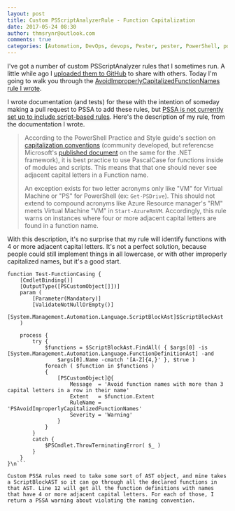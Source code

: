 ```yaml
---
layout: post
title: Custom PSScriptAnalyzerRule - Function Capitalization
date: 2017-05-24 08:30
author: thmsrynr@outlook.com
comments: true
categories: [Automation, DevOps, devops, Pester, pester, PowerShell, powershell, pssa, PSScriptAnalyzer, psscriptanalyzer, regex, regex]
---
```

I've got a number of custom PSScriptAnalyzer rules that I sometimes run. A little while ago I <a href="https://github.com/ThmsRynr/CustomPSSARules/" target="_blank">uploaded them to GitHub</a> to share with others. Today I'm going to walk you through the <a href="https://github.com/ThmsRynr/CustomPSSARules/blob/master/Casing/Rules/AvoidImproperlyCapitalizedFunctionNames.psm1" target="_blank">AvoidImproperlyCapitalizedFunctionNames rule I wrote</a>.

<!--more-->

I wrote documentation (and tests) for these with the intention of someday making a pull request to PSSA to add these rules, but <a href="https://github.com/PowerShell/PSScriptAnalyzer/issues/743" target="_blank">PSSA is not currently set up to include script-based rules</a>. Here's the description of my rule, from the documentation I wrote.

<blockquote>According to the PowerShell Practice and Style guide's section on <a href="https://github.com/PoshCode/PowerShellPracticeAndStyle/blob/master/Style%20Guide/Code%20Layout%20and%20Formatting.md#capitalization-conventions">capitalization conventions</a> (community developed, but referencse Microsoft's <a href="https://msdn.microsoft.com/en-us/library/ms229043?f=255&amp;MSPPError=-2147217396">published document</a> on the same for the .NET framework), it is best practice to use PascalCase for functions inside of modules and scripts. This means that that one should never see adjacent capital letters in a Function name.

An exception exists for two letter acronyms only like "VM" for Virtual Machine or "PS" for PowerShell (ex: <code>Get-PSDrive</code>). This should not extend to compound acronyms like Azure Resource manager's "RM" meets Virtual Machine "VM" in <code>Start-AzureRmVM</code>. Accordingly, this rule warns on instances where four or more adjacent capital letters are found in a function name.</blockquote>

With this description, it's no surprise that my rule will identify functions with 4 or more adjacent capital letters. It's not a perfect solution, because people could still implement things in all lowercase, or with other improperly capitalized names, but it's a good start.

```
function Test-FunctionCasing {
    [CmdletBinding()]
    [OutputType([PSCustomObject[]])]
    param (
        [Parameter(Mandatory)]
        [ValidateNotNullOrEmpty()]
        [System.Management.Automation.Language.ScriptBlockAst]$ScriptBlockAst
    )

    process {
        try {
            $functions = $ScriptBlockAst.FindAll( { $args[0] -is [System.Management.Automation.Language.FunctionDefinitionAst] -and  
                $args[0].Name -cmatch '[A-Z]{4,}' }, $true )
            foreach ( $function in $functions )
            {
                [PSCustomObject]@{
                    Message  = 'Avoid function names with more than 3 capital letters in a row in their name'
                    Extent   = $function.Extent
                    RuleName = 'PSAvoidImproperlyCapitalizedFunctionNames'
                    Severity = 'Warning'
                }
            }
        }
        catch {
            $PSCmdlet.ThrowTerminatingError( $_ )
        }
    }
}\n```

Custom PSSA rules need to take some sort of AST object, and mine takes a ScriptBlockAST so it can go through all the declared functions in that AST. Line 12 will get all the function definitions with names that have 4 or more adjacent capital letters. For each of those, I return a PSSA warning about violating the naming convention.
